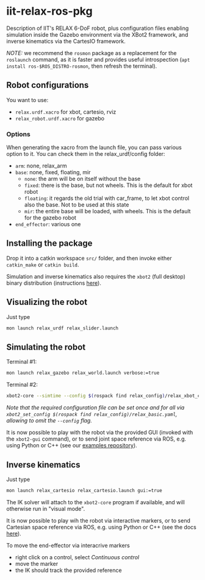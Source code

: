 # iit-relax-ros-pkg 
Description of IIT's RELAX 6-DoF robot, plus configuration files enabling simulation inside the Gazebo environment via the XBot2 framework, and inverse kinematics via the CartesIO framework.

*NOTE:* we recommend the `rosmon` package as a replacement for the `roslaunch` command, as it is faster and provides useful introspection (`apt install ros-$ROS_DISTRO-rosmon`, then refresh the terminal).

## Robot configurations
You want to use:
- `relax.urdf.xacro` for xbot, cartesio, rviz
- `relax_robot.urdf.xacro` for gazebo
### Options
When generating the xacro from the launch file, you can pass various option to it. You can check them in the relax_urdf/config folder:
- `arm`: none, relax_arm  
- `base`: none, fixed, floating, mir
  - `none`: the arm will be on itself without the base
  - `fixed`: there is the base, but not wheels. This is the default for xbot robot
  - `floating`: it regards the old trial with car_frame, to let xbot control also the base. Not to be used at this state
  - `mir`: the entire base will be loaded, with wheels. This is the default for the gazebo robot
- `end_effector`: various one

## Installing the package
Drop it into a catkin workspace `src/` folder, and then invoke either `catkin_make` or `catkin build`.

Simulation and inverse kinematics also requires the `xbot2` (full desktop) binary distribution (instructions [here](https://advrhumanoids.github.io/xbot2/)).

## Visualizing the robot
Just type 
```bash
mon launch relax_urdf relax_slider.launch
```

## Simulating the robot

Terminal #1:
```bash
mon launch relax_gazebo relax_world.launch verbose:=true
```

Terminal #2:
```bash
xbot2-core --simtime --config $(rospack find relax_config)/relax_xbot_config.yaml
```
*Note that the required configuration file can be set once and for all via `xbot2_set_config $(rospack find relax_config)/relax_basic.yaml`, allowing to omit the `--config` flag.*

It is now possible to play with the robot via the provided GUI (invoked with the `xbot2-gui` command), or to send joint space reference via ROS, e.g. using Python or C++ (see our [examples repository](https://github.com/ADVRHumanoids/xbot2_examples/blob/master/src/ros_api/README.md)).

## Inverse kinematics
Just type 
```bash
mon launch relax_cartesio relax_cartesio.launch gui:=true
```
The IK solver will attach to the `xbot2-core` program if available, and will otherwise run in "visual mode".

It is now possible to play wih the robot via interactive markers, or to send Cartesian space reference via ROS, e.g. using Python or C++ (see the docs [here](https://advrhumanoids.github.io/CartesianInterface/quickstart.html)). 

To move the end-effector via interacrive markers

 - right click on a control, select *Continuous control*
 - move the marker
 - the IK should track the provided reference

